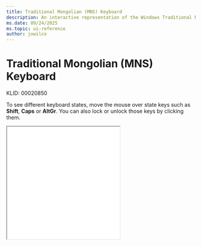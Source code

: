 ```yaml
---
title: Traditional Mongolian (MNS) Keyboard
description: An interactive representation of the Windows Traditional Mongolian (MNS) keyboard. To see different keyboard states, click or move the mouse over the state keys.
ms.date: 09/24/2025
ms.topic: ui-reference
author: jowilco
---
```


# Traditional Mongolian (MNS) Keyboard

KLID: 00020850

To see different keyboard states, move the mouse over state keys such as **Shift**, **Caps** or **AltGr**. You can also lock or unlock those keys by clicking them.

<iframe src="kbdmons2.html" height="300"></iframe>
